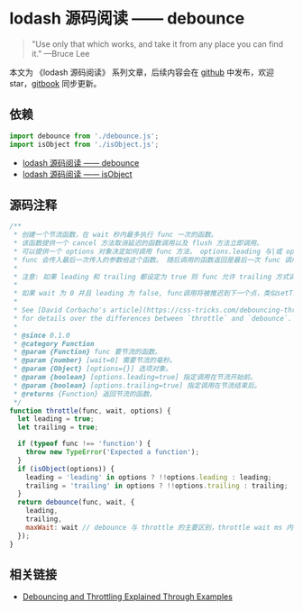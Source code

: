 # lodash 源码阅读 —— debounce

> "Use only that which works, and take it from any place you can find it." —Bruce Lee

本文为 《lodash 源码阅读》 系列文章，后续内容会在 [github](https://github.com/gu-xionghong/lodash-analysis) 中发布，欢迎 star，[gitbook](https://gu-xionghong.gitbook.io/lodash-analysis/) 同步更新。

## 依赖

```js
import debounce from './debounce.js';
import isObject from './isObject.js';
```

- [lodash 源码阅读 —— debounce](../Function/debounce.md)
- [lodash 源码阅读 —— isObject](../Lang/isObject.md)

## 源码注释

```js
/**
 * 创建一个节流函数，在 wait 秒内最多执行 func 一次的函数。
 * 该函数提供一个 cancel 方法取消延迟的函数调用以及 flush 方法立即调用。
 * 可以提供一个 options 对象决定如何调用 func 方法， options.leading 与|或 options.trailing 决定 wait 前后如何触发。
 * func 会传入最后一次传入的参数给这个函数。 随后调用的函数返回是最后一次 func 调用的结果。
 *
 * 注意: 如果 leading 和 trailing 都设定为 true 则 func 允许 trailing 方式调用的条件为: 在 wait 期间多次调用。
 *
 * 如果 wait 为 0 并且 leading 为 false, func调用将被推迟到下一个点，类似setTimeout为0的超时。
 *
 * See [David Corbacho's article](https://css-tricks.com/debouncing-throttling-explained-examples/)
 * for details over the differences between `throttle` and `debounce`.
 *
 * @since 0.1.0
 * @category Function
 * @param {Function} func 要节流的函数。
 * @param {number} [wait=0] 需要节流的毫秒。
 * @param {Object} [options={}] 选项对象。
 * @param {boolean} [options.leading=true] 指定调用在节流开始前。
 * @param {boolean} [options.trailing=true] 指定调用在节流结束后。
 * @returns {Function} 返回节流的函数。
 */
function throttle(func, wait, options) {
  let leading = true;
  let trailing = true;

  if (typeof func !== 'function') {
    throw new TypeError('Expected a function');
  }
  if (isObject(options)) {
    leading = 'leading' in options ? !!options.leading : leading;
    trailing = 'trailing' in options ? !!options.trailing : trailing;
  }
  return debounce(func, wait, {
    leading,
    trailing,
    maxWait: wait // debounce 与 throttle 的主要区别，throttle wait ms 内至少执行一次
  });
}
```

## 相关链接

- [Debouncing and Throttling Explained Through Examples](https://css-tricks.com/debouncing-throttling-explained-examples/)
